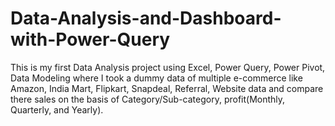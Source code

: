 # Data-Analysis-and-Dashboard-with-Power-Query
This is my first Data Analysis project using Excel, Power Query, Power Pivot, Data Modeling where I took a dummy data of multiple e-commerce like Amazon, India Mart, Flipkart, Snapdeal, Referral, Website data and compare there sales on the basis of Category/Sub-category, profit(Monthly, Quarterly, and Yearly).
